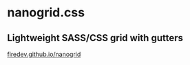 # nanogrid.css
## Lightweight SASS/CSS grid with gutters

[firedev.github.io/nanogrid](http://firedev.github.io/nanogrid)
